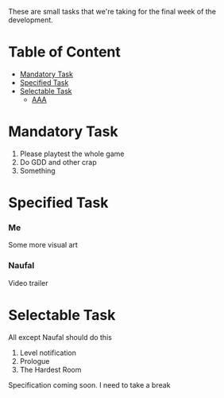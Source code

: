These are small tasks that we're taking for the final week of the development.

# Table of Content
- [Mandatory Task](#mandatory-task)
- [Specified Task](#specified-task)
- [Selectable Task](#selectable-task)
	- [AAA](#aaa)

# Mandatory Task
1. Please playtest the whole game
2. Do GDD and other crap
3. Something

# Specified Task

### Me
Some more visual art

### Naufal
Video trailer

# Selectable Task
All except Naufal should do this
1. Level notification
2. Prologue
3. The Hardest Room

Specification coming soon. I need to take a break
